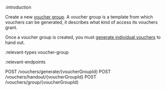 :introduction

Create a new [voucher group](/types/voucher-group/). A voucher group is a
template from which vouchers can be generated, it describes what kind of access
its vouchers grant.

Once a voucher group is created, you must
[generate individual vouchers](/endpoints/POST/vouchers/generate/{voucherGroupId}/)
to hand out.

:relevant-types voucher-group

:relevant-endpoints

POST /vouchers/generate/{voucherGroupId}
POST /vouchers/handout/{voucherGroupId}
POST /vouchers/group/{voucherGroupId}
